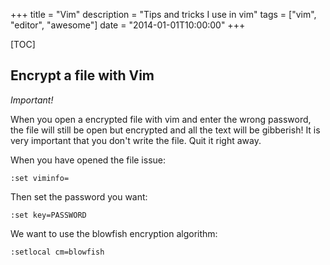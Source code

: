 +++
title = "Vim"
description = "Tips and tricks I use in vim"
tags = ["vim", "editor", "awesome"]
date = "2014-01-01T10:00:00"
+++

[TOC]

## Encrypt a file with Vim

*Important!*

When you open a encrypted file with vim and enter the wrong password, the file will still be open but encrypted and all the text will be gibberish! It is very important that you don't write the file. Quit it right away.

When you have opened the file issue:

    
    :set viminfo=

Then set the password you want:

    
    :set key=PASSWORD

We want to use the blowfish encryption algorithm:

    
    :setlocal cm=blowfish
